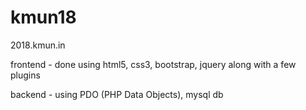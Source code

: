 # kmun18
2018.kmun.in

frontend - done using html5, css3, bootstrap, jquery along with a few plugins

backend - using PDO (PHP Data Objects), mysql db
